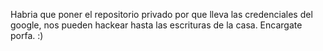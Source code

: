 Habria que poner el repositorio privado por que lleva las credenciales del google, nos pueden hackear hasta las escrituras de la casa. Encargate porfa. :)
